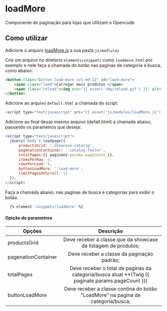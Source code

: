 # loadMore
Componente de paginação para lojas que utilizam o Opencode

## Como utilizar

Adicione o arquivo [loadMore.js](https://github.com/TaahSene/opencode-components/blob/master/loadMore/js/module/loadMore.js) a sua pasta `js/modlules`

Crie um arquivo no diretorio `elements/snippets` como `loadmore.html` por exemplo e nele faça a chamada do botão nas paginas de categoria e busca, como abaixo:

```html
<button class="button load-more col-md-12" id="load-more">
    <span class="load">Carregar mais produtos </span>
    <span class="reload"><img src="{{ asset('img/reload.gif') }}" alt="" height="30px" /></span>
</button>
```
Adicione ao arquivo `default.html` a chamada do script:

```javascript
<script type="text/javascript" src="{{ asset('js/modules/loadMore.js') }}"></script>
```
Adicione ao final desse mesmo arquivo (defalt.html) a chamada abaixo, passando os parametros que deseja:

```javascript
<script type="text/javascript">
  jQuery('body').loadpage({
      productsGrid: '.showcase-catalog',
      pagenationContainer: '.catalog-footer',
      totalPages:{{ paginate.params.pageCount }},
      itemsPerRow: 3,
      rowsPerLoad: 5,
      buttonLoadMore: '.load-more',
      limitPagesOnScroll: 12
  });
</script>
```

Faça a chamada abaixo, nas paginas de busca e categorias para exibir o botão.

```sh
  {% element 'snippets/loadmore' %}
```
#### Opição de parametros

| Opções        | Descrição     |
| ------------- |:-------------:|
| productsGrid  | Deve receber a classe que da showcase da listagem de produtos; |
| pagenationContainer | Deve receber a classe da paginação padrão;     |
| totalPages | Deve receber o total de paginas da categoria/busca atual **(Twig {{ paginate.params.pageCount }})| | itemsPerRow | Recebe a quantidade maxima de Itens por Linha; |
| buttonLoadMore| Deve receber a classe contina do botão "LoadMore" na pagina de categoria/busca;|
